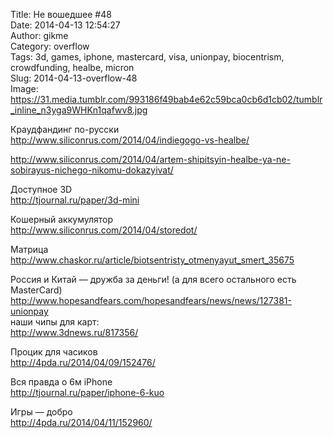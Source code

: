Title: Не вошедшее #48  
Date: 2014-04-13 12:54:27  
Author: gikme  
Category: overflow  
Tags: 3d, games, iphone, mastercard, visa, unionpay, biocentrism, crowdfunding, healbe, micron  
Slug: 2014-04-13-overflow-48  
Image: https://31.media.tumblr.com/993186f49bab4e62c59bca0cb6d1cb02/tumblr_inline_n3yga9WHKn1qafwv8.jpg

Краудфандинг по-русски  
<http://www.siliconrus.com/2014/04/indiegogo-vs-healbe/>

<http://www.siliconrus.com/2014/04/artem-shipitsyin-healbe-ya-ne-sobirayus-nichego-nikomu-dokazyivat/>

Доступное 3D  
<http://tjournal.ru/paper/3d-mini>

Кошерный аккумулятор  
<http://www.siliconrus.com/2014/04/storedot/>

Матрица  
<http://www.chaskor.ru/article/biotsentristy_otmenyayut_smert_35675>

Россия и Китай — дружба за деньги! (а для всего остального есть  
MasterCard)  
<http://www.hopesandfears.com/hopesandfears/news/news/127381-unionpay>  
наши чипы для карт:  
<http://www.3dnews.ru/817356/>

Процик для часиков  
<http://4pda.ru/2014/04/09/152476/>

Вся правда о 6м iPhone  
<http://tjournal.ru/paper/iphone-6-kuo>

Игры — добро  
<http://4pda.ru/2014/04/11/152960/>

